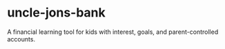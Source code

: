 # uncle-jons-bank
A financial learning tool for kids with interest, goals, and parent-controlled accounts.
